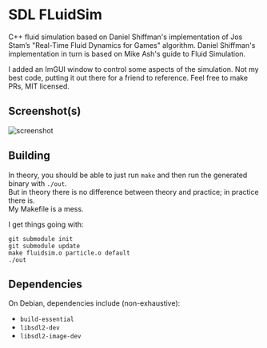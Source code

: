 # SDL FLuidSim
C++ fluid simulation based on Daniel Shiffman's implementation of Jos Stam’s "Real-Time Fluid Dynamics for Games" algorithm.
Daniel Shiffman's implementation in turn is based on Mike Ash's guide to Fluid Simulation.  

I added an ImGUI window to control some aspects of the simulation.
Not my best code, putting it out there for a friend to reference.
Feel free to make PRs, MIT licensed.  

## Screenshot(s)
![screenshot](examples/screenshot.png)

## Building
In theory, you should be able to just run `make` and then run the generated binary with `./out`.  
But in theory there is no difference between theory and practice; in practice there is.  
My Makefile is a mess.  

I get things going with:  
```
git submodule init
git submodule update
make fluidsim.o particle.o default
./out
```

## Dependencies
On Debian, dependencies include (non-exhaustive):  
- `build-essential`  
- `libsdl2-dev`  
- `libsdl2-image-dev`  

